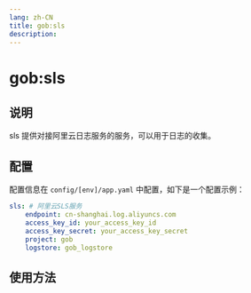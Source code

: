 ```yaml
---
lang: zh-CN
title: gob:sls
description: 
---
```

# gob:sls

## 说明

sls 提供对接阿里云日志服务的服务，可以用于日志的收集。

## 配置

配置信息在 `config/[env]/app.yaml` 中配置，如下是一个配置示例：

```yaml
sls: # 阿里云SLS服务
    endpoint: cn-shanghai.log.aliyuncs.com
    access_key_id: your_access_key_id
    access_key_secret: your_access_key_secret
    project: gob
    logstore: gob_logstore
```

## 使用方法

```go

```